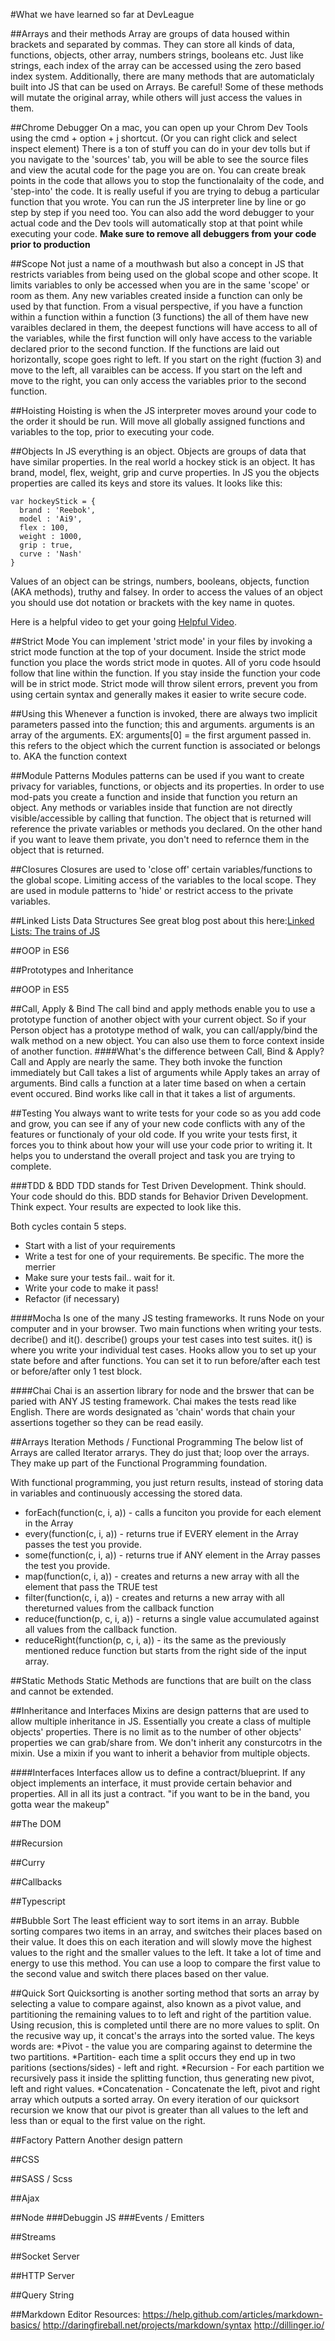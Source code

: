 #What we have learned so far at DevLeague

##Arrays and their methods
Array are groups of data housed within brackets and separated by commas. They can store all kinds of data, functions, objects, other array, numbers strings, booleans etc. Just like strings, each index of the array can be accessed using the zero based index system. Additionally, there are many methods that are automaticlaly built into JS that can be used on Arrays. Be careful! Some of these methods will mutate the original array, while others will just access the values in them.


##Chrome Debugger
On a mac, you can open up your Chrom Dev Tools using the cmd + option + j shortcut. (Or you can right click and select inspect element) There is a ton of stuff you can do in your dev tolls but if you navigate to the 'sources' tab, you will be able to see the source files and view the acutal code for the page you are on. You can create break points in the code that allows you to stop the functionalaity of the code, and 'step-into' the code. It is really useful if you are trying to debug a particular function that you wrote. You can run the JS interpreter line by line or go step by step if you need too. You can also add the word debugger to your actual code and the Dev tools will automatically stop at that point while executing your code. **Make sure to remove all debuggers from your code prior to production**


##Scope
Not just a name of a mouthwash but also a concept in JS that restricts variables from being used on the global scope and other scope. It limits variables to only be accessed when you are in the same 'scope' or room as them. Any new variables created inside a function can only be used by that function. From a visual perspective, if you have a function within a function within a function (3 functions) the all of them have new varaibles declared in them, the deepest functions will have access to all of the variables, while the first function will only have access to the variable declared prior to the second function. If the functions are laid out horizontally, scope goes right to left. If you start on the right (fuction 3) and move to the left, all varaibles can be access. If you start on the left and move to the right, you can only access the variables prior to the second function.


##Hoisting
Hoisting is when the JS interpreter moves around your code to the order it should be run. Will move all globally assigned functions and variables to the top, prior to executing your code.


##Objects
In JS everything is an object. Objects are groups of data that have similar properties. In the real world a hockey stick is an object. It has brand, model, flex, weight, grip and curve properties. In JS you the objects properties are called its keys and store its values. It looks like this:
```
var hockeyStick = {
  brand : 'Reebok',
  model : 'Ai9',
  flex : 100,
  weight : 1000,
  grip : true,
  curve : 'Nash'
}
```
Values of an object can be strings, numbers, booleans, objects, function (AKA methods), truthy and falsey. In order to access the values of an object you should use dot notation or brackets with the key name in quotes.

Here is a helpful video to get your going [Helpful Video](https://www.destroyallsoftware.com/talks/wat).

##Strict Mode
You can implement 'strict mode' in your files by invoking a strict mode function at the top of your document. Inside the strict mode function you place the words strict mode in quotes. All of yoru code hsould follow that line within the function. If you stay inside the function your code will be in strict mode. Strict mode will throw silent errors, prevent you from using certain syntax and generally makes it easier to write secure code.


##Using this
Whenever a function is invoked, there are always two implicit parameters passed into the function; this and arguments. arguments is an array of the arguments. EX: arguments[0] = the first argument passed in. this refers to the object which the current function is associated or belongs to. AKA the function context


##Module Patterns
Modules patterns can be used if you want to create privacy for variables, functions, or objects and its properties. In order to use mod-pats you create a function and inside that function you return an object. Any methods or variables inside that function are not directly visible/accessible by calling that function. The object that is returned will reference the private variables or methods you declared. On the other hand if you want to leave them private, you don't need to refernce them in the object that is returned.


##Closures
Closures are used to 'close off' certain variables/functions to the global scope. Limiting access of the variables to the local scope. They are used in module patterns to 'hide' or restrict access to the private variables.


##Linked Lists Data Structures
See great blog post about this here:[Linked Lists: The trains of JS](https://medium.com/@Rastalamm/linked-lists-d54a770dcdd2)


##OOP in ES6



##Prototypes and Inheritance


##OOP in ES5


##Call, Apply & Bind
The call bind and apply methods enable you to use a prototype function of another object with your current object. So if your Person object has a prototype method of walk, you can call/apply/bind the walk method on a new object. You can also use them to force context inside of another function.
####What's the difference between Call, Bind & Apply?
Call and Apply are nearly the same. They both invoke the function immediately but Call takes a list of arguments while Apply takes an array of arguments.
Bind calls a function at a later time based on when a certain event occured. Bind works like call in that it takes a list of arguments.


##Testing
You always want to write tests for your code so as you add code and grow, you can see if any of your new code conflicts with any of the features or functionaly of your old code. If you write your tests first, it forces you to think about how your will use your code prior to writing it. It helps you to understand the overall project and task you are trying to complete.

###TDD & BDD
TDD stands for Test Driven Development. Think should. Your code should do this.
BDD stands for Behavior Driven Development. Think expect. Your results are expected to look like this.

Both cycles contain 5 steps.
* Start with a list of your requirements
* Write a test for one of your requirements. Be specific. The more the merrier
* Make sure your tests fail.. wait for it.
* Write your code to make it pass!
* Refactor (if necessary)


####Mocha
Is one of the many JS testing frameworks. It runs Node on your computer and in your browser. Two main functions when writing your tests. decribe() and it(). describe() groups your test cases into test suites. it() is where you write your individual test cases. Hooks allow you to set up your state before and after functions. You can set it to run before/after each test or before/after only 1 test block.

####Chai
Chai is an assertion library for node and the brswer that can be paried with ANY JS testing framework. Chai makes the tests read like English. There are words designated as 'chain' words that chain your assertions together so they can be read easily.


##Arrays Iteration Methods / Functional Programming
The below list of Arrays are called Iterator arrarys. They do just that; loop over the arrays. They make up part of the Functional Programming foundation.

With functional programming, you just return results, instead of storing data in variables and continuously accessing the stored data.

* forEach(function(c, i, a)) - calls a funciton you provide for each element in the Array
* every(function(c, i, a)) - returns true if EVERY element in the Array passes the test you provide.
* some(function(c, i, a)) - returns true if ANY element in the Array passes the test you provide.
* map(function(c, i, a)) - creates and returns a new array with all the element that pass the TRUE test
* filter(function(c, i, a)) - creates and returns a new array with all thereturned values from the callback function
* reduce(function(p, c, i, a)) - returns a single value accumulated against all values from the callback function.
* reduceRight(function(p, c, i, a)) - its the same as the previously mentioned reduce function but starts from the right side of the input array.

##Static Methods
Static Methods are functions that are built on the class and cannot be extended.

##Inheritance and Interfaces
Mixins are design patterns that are used to allow multiple inheritance in JS. Essentially you create a class of multiple objects' properties. There is no limit as to the number of other objects' properties we can grab/share from. We don't inherit any consturcotrs in the mixin. Use a mixin if you want to inherit a behavior from multiple objects.

####Interfaces
Interfaces allow us to define a contract/blueprint. If any object implements an interface, it must provide certain behavior and properties. All in all its just a contract. "if you want to be in the band, you gotta wear the makeup"


##The DOM


##Recursion



##Curry


##Callbacks


##Typescript


##Bubble Sort
The least efficient way to sort items in an array. Bubble sorting compares two items in an array, and switches their places based on their value. It does this on each iteration and will slowly move the highest values to the right and the smaller values to the left. It take a lot of time and energy to use this method. You can use a loop to compare the first value to the second value and switch there places based on ther value.

##Quick Sort
Quicksorting is another sorting method that sorts an array by selecting a value to compare against, also known as a pivot value, and partitioning the remaining values to to left and right of the partition value. Using recusion, this is completed until there are no more values to split. On the recusive way up, it concat's the arrays into the sorted value. The keys words are:
*Pivot - the value you are comparing against to determine the two partitions.
*Partition- each time a split occurs they end up in two paritions (sections/sides) - left and right.
*Recursion - For each partition we recursively pass it inside the splitting function, thus generating new pivot, left and right values.
*Concatenation - Concatenate the left, pivot and right array which outputs a sorted array.
On every iteration of our quicksort recursion we know that our pivot is greater than all values to the left and less than or equal to the first value on the right.

##Factory Pattern
Another design pattern



##CSS


##SASS / Scss



##Ajax


##Node
###Debuggin JS
###Events / Emitters



##Streams



##Socket Server



##HTTP Server

##Query String




##Markdown Editor Resources:
https://help.github.com/articles/markdown-basics/
http://daringfireball.net/projects/markdown/syntax
http://dillinger.io/